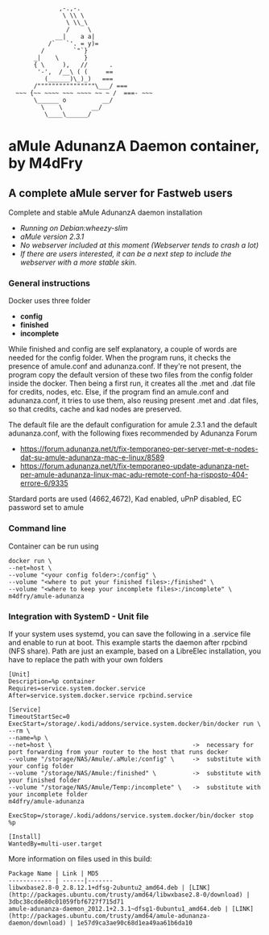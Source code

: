 ```
              ,-.,-.
               \ \\ \
                \ \\_\
                /     \
             __|    a a|
           /`   `'. = y)=
         /        `"`}
       _|    \       }
       { \     ),   //      .             
        '-',  /__\ ( (     ==            
          (______)\_)_)   ===            
       /""""""""""""""""\___/ ===        
  ~~~ {~~ ~~~~ ~~~ ~~~~ ~~ ~ /  ===- ~~~   
       \______ o          __/            
         \    \        __/             
          \____\______/    
```
# aMule AdunanzA Daemon container, by M4dFry
## A complete aMule server for Fastweb users

Complete and stable aMule AdunanzA daemon installation
 - *Running on Debian:wheezy-slim*
 - *aMule version 2.3.1*
 - *No webserver included at this moment (Webserver tends to crash a lot)*
 - *If there are users interested, it can be a next step to include the webserver with a more stable skin.*

### General instructions

Docker uses three folder
 - **config** 
 - **finished**
 - **incomplete**
 
While finished and config are self explanatory, a couple of words are needed for the config folder.
When the program runs, it checks the presence of amule.conf and adunanza.conf.
If they're not present, the program copy the default version of these two files from the config folder inside the docker.
Then being a first run, it creates all the .met and .dat file for credits, nodes, etc.
Else, if the program find an amule.conf and adunanza.conf, it tries to use them, also reusing present .met and .dat files, so that credits, cache and kad nodes are preserved.

The default file are the default configuration for amule 2.3.1 and the default adunanza.conf, with the following fixes recommended by Adunanza Forum
 - https://forum.adunanza.net/t/fix-temporaneo-per-server-met-e-nodes-dat-su-amule-adunanza-mac-e-linux/8589
 - https://forum.adunanza.net/t/fix-temporaneo-update-adunanza-net-per-amule-adunanza-linux-mac-adu-remote-conf-ha-risposto-404-errore-6/9335

Stardard ports are used (4662,4672), Kad enabled, uPnP disabled, EC password set to amule

### Command line

Container can be run using 

```
docker run \
--net=host \ 
--volume "<your config folder>:/config" \
--volume "<where to put your finished files>:/finished" \
--volume "<where to keep your incomplete files>:/incomplete" \
m4dfry/amule-adunanza
```

### Integration with SystemD - Unit file

If your system uses systemd, you can save the following in a .service file and enable to run at boot.
This example starts the daemon after rpcbind (NFS share).
Path are just an example, based on a LibreElec installation, you have to replace the path with your own folders

```
[Unit]
Description=%p container
Requires=service.system.docker.service
After=service.system.docker.service rpcbind.service

[Service]
TimeoutStartSec=0
ExecStart=/storage/.kodi/addons/service.system.docker/bin/docker run \
--rm \
--name=%p \
--net=host \                                       ->  necessary for port forwarding from your router to the host that runs docker
--volume "/storage/NAS/Amule/.aMule:/config" \     ->  substitute with your config folder 
--volume "/storage/NAS/Amule:/finished" \          ->  substitute with your finished folder
--volume "/storage/NAS/Amule/Temp:/incomplete" \   ->  substitute with your incomplete folder
m4dfry/amule-adunanza

ExecStop=/storage/.kodi/addons/service.system.docker/bin/docker stop %p

[Install]
WantedBy=multi-user.target
```

More information on files used in this build: 
```
Package Name | Link | MD5
------------ | ------|-------
libwxbase2.8-0_2.8.12.1+dfsg-2ubuntu2_amd64.deb | [LINK](http://packages.ubuntu.com/trusty/amd64/libwxbase2.8-0/download) | 3dbc38cdde80c01059fbf6727f715d71
amule-adunanza-daemon_2012.1+2.3.1~dfsg1-0ubuntu1_amd64.deb | [LINK](http://packages.ubuntu.com/trusty/amd64/amule-adunanza-daemon/download) | 1e57d9ca3ae90c68d1ea49aa61b6da10
```
